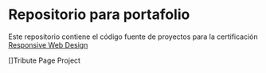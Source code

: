 # Repositorio para portafolio

Este repositorio contiene el código fuente de proyectos para la certificación [Responsive Web Design](https://www.freecodecamp.org/learn/responsive-web-design/)

[]Tribute Page Project
